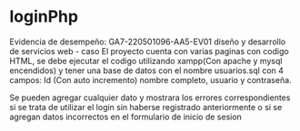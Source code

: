 # loginPhp
Evidencia de desempeño: GA7-220501096-AA5-EV01 diseño y desarrollo de servicios web - caso 
El proyecto cuenta con varias paginas con codigo HTML, se debe ejecutar el codigo utilizando xampp(Con apache y mysql encendidos) y tener una base de datos con el nombre usuarios.sql con 4 campos: Id (Con auto incremento) nombre completo, usuario y contraseña.

Se pueden agregar cualquier dato y mostrara los errores correspondientes si se trata de utilizar el login sin haberse registrado anteriormente o si se agregan datos incorrectos en el formulario de inicio de sesion

